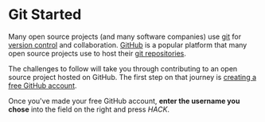 # Git Started

Many open source projects (and many software companies) use [git](https://git-scm.com/) for [version control](https://en.wikipedia.org/wiki/Version_control) and collaboration. [GitHub](https://www.github.com/) is a popular platform that many open source projects use to host their [git repositories](https://git-scm.com/book/en/v1/Git-Basics-Getting-a-Git-Repository).

The challenges to follow will take you through contributing to an open source project hosted on GitHub. The first step on that journey is [creating a free GitHub account](https://github.com/join).

Once you've made your free GitHub account, __enter the username you chose__ into the field on the right and press *HACK*.
